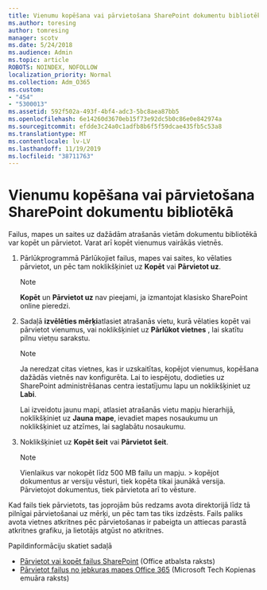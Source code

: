 ```yaml
---
title: Vienumu kopēšana vai pārvietošana SharePoint dokumentu bibliotēkā
ms.author: toresing
author: tomresing
manager: scotv
ms.date: 5/24/2018
ms.audience: Admin
ms.topic: article
ROBOTS: NOINDEX, NOFOLLOW
localization_priority: Normal
ms.collection: Adm_O365
ms.custom:
- "454"
- "5300013"
ms.assetid: 592f502a-493f-4bf4-adc3-5bc8aea87bb5
ms.openlocfilehash: 6e14260d3670eb15f73e92dc5b0c86e0e842974a
ms.sourcegitcommit: efdde3c24a0c1adfb8b6f5f59dcae435fb5c53a8
ms.translationtype: MT
ms.contentlocale: lv-LV
ms.lasthandoff: 11/19/2019
ms.locfileid: "38711763"
---
```

# <a name="copy-or-move-items-in-a-sharepoint-document-library"></a>Vienumu kopēšana vai pārvietošana SharePoint dokumentu bibliotēkā

Failus, mapes un saites uz dažādām atrašanās vietām dokumentu bibliotēkā var kopēt un pārvietot. Varat arī kopēt vienumus vairākās vietnēs. 
  
1. Pārlūkprogrammā Pārlūkojiet failus, mapes vai saites, ko vēlaties pārvietot, un pēc tam noklikšķiniet uz **Kopēt** vai **Pārvietot uz**.

    > [!NOTE]
    > **Kopēt** un **Pārvietot uz** nav pieejami, ja izmantojat klasisko SharePoint online pieredzi.
  
2. Sadaļā **izvēlēties mērķi**atlasiet atrašanās vietu, kurā vēlaties kopēt vai pārvietot vienumus, vai noklikšķiniet uz **Pārlūkot vietnes** , lai skatītu pilnu vietņu sarakstu.

    > [!NOTE]
    > Ja neredzat citas vietnes, kas ir uzskaitītas, kopējot vienumus, kopēšana dažādās vietnēs nav konfigurēta. Lai to iespējotu, dodieties uz SharePoint administrēšanas centra iestatījumu lapu un noklikšķiniet uz **Labi**.
  
    Lai izveidotu jaunu mapi, atlasiet atrašanās vietu mapju hierarhijā, noklikšķiniet uz **Jauna mape**, ievadiet mapes nosaukumu un noklikšķiniet uz atzīmes, lai saglabātu nosaukumu.

3. Noklikšķiniet uz **Kopēt šeit** vai **Pārvietot šeit**.

    > [!NOTE]
    > Vienlaikus var nokopēt līdz 500 MB failu un mapju. > kopējot dokumentus ar versiju vēsturi, tiek kopēta tikai jaunākā versija. Pārvietojot dokumentus, tiek pārvietota arī to vēsture.
  
 Kad fails tiek pārvietots, tas joprojām būs redzams avota direktorijā līdz tā pilnīgai pārvietošanai uz mērķi, un pēc tam tas tiks izdzēsts. Fails paliks avota vietnes atkritnes pēc pārvietošanas ir pabeigta un attiecas parastā atkritnes grafiku, ja lietotājs atgūst no atkritnes.

Papildinformāciju skatiet sadaļā

 - [Pārvietot vai kopēt failus SharePoint](https://support.office.com/article/move-or-copy-files-in-sharepoint-00e2f483-4df3-46be-a861-1f5f0c1a87bc) (Office atbalsta raksts)
 - [Pārvietot failus no jebkuras mapes Office 365](https://techcommunity.microsoft.com/t5/Microsoft-SharePoint-Blog/Now-move-files-anywhere-in-Office-365-SharePoint-and-OneDrive/ba-p/146973) (Microsoft Tech Kopienas emuāra raksts)  